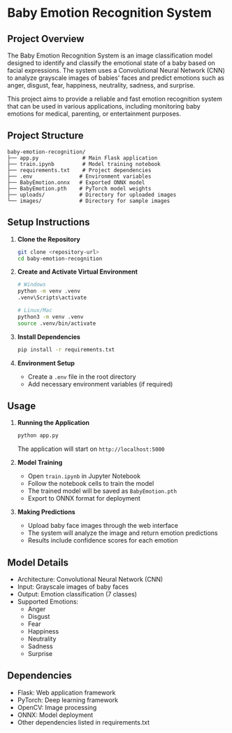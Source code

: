 # Baby Emotion Recognition System

## Project Overview

The Baby Emotion Recognition System is an image classification model designed to identify and classify the emotional state of a baby based on facial expressions. The system uses a Convolutional Neural Network (CNN) to analyze grayscale images of babies' faces and predict emotions such as anger, disgust, fear, happiness, neutrality, sadness, and surprise.

This project aims to provide a reliable and fast emotion recognition system that can be used in various applications, including monitoring baby emotions for medical, parenting, or entertainment purposes.

## Project Structure

```
baby-emotion-recognition/
├── app.py              # Main Flask application
├── train.ipynb         # Model training notebook
├── requirements.txt    # Project dependencies
├── .env               # Environment variables
├── BabyEmotion.onnx   # Exported ONNX model
├── BabyEmotion.pth    # PyTorch model weights
├── uploads/           # Directory for uploaded images
└── images/            # Directory for sample images
```

## Setup Instructions

1. **Clone the Repository**
   ```bash
   git clone <repository-url>
   cd baby-emotion-recognition
   ```

2. **Create and Activate Virtual Environment**
   ```bash
   # Windows
   python -m venv .venv
   .venv\Scripts\activate

   # Linux/Mac
   python3 -m venv .venv
   source .venv/bin/activate
   ```

3. **Install Dependencies**
   ```bash
   pip install -r requirements.txt
   ```

4. **Environment Setup**
   - Create a `.env` file in the root directory
   - Add necessary environment variables (if required)

## Usage

1. **Running the Application**
   ```bash
   python app.py
   ```
   The application will start on `http://localhost:5000`

2. **Model Training**
   - Open `train.ipynb` in Jupyter Notebook
   - Follow the notebook cells to train the model
   - The trained model will be saved as `BabyEmotion.pth`
   - Export to ONNX format for deployment

3. **Making Predictions**
   - Upload baby face images through the web interface
   - The system will analyze the image and return emotion predictions
   - Results include confidence scores for each emotion

## Model Details

- Architecture: Convolutional Neural Network (CNN)
- Input: Grayscale images of baby faces
- Output: Emotion classification (7 classes)
- Supported Emotions:
  - Anger
  - Disgust
  - Fear
  - Happiness
  - Neutrality
  - Sadness
  - Surprise

## Dependencies

- Flask: Web application framework
- PyTorch: Deep learning framework
- OpenCV: Image processing
- ONNX: Model deployment
- Other dependencies listed in requirements.txt

